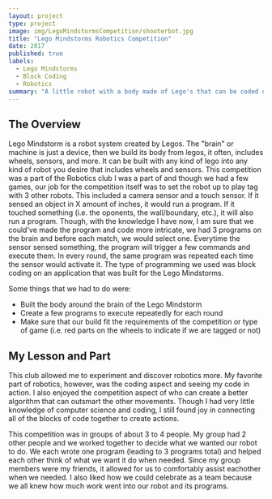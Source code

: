 ```yaml
---
layout: project
type: project
image: img/LegoMindstormsCompetition/shooterbot.jpg
title: "Lego Mindstorms Robotics Competition"
date: 2017
published: true
labels:
  - Lego Mindstorms
  - Block Coding
  - Robotics
summary: "A little robot with a body made of Lego's that can be coded or controlled by an app."
---
```


<h2> The Overview </h2>
Lego Mindstorm is a robot system created by Legos. The "brain" or machine is just a device, then we build its body from legos, it often, includes wheels, sensors, and more. It can be built with any kind of lego into any kind of robot you desire that includes wheels and sensors. This competition was a part of the Robotics club I was a part of and though we had a few games, our job for the competition itself was to set the robot up to play tag with 3 other robots. This included a camera sensor and a touch sensor. If it sensed an object in X amount of inches, it would run a program. If it touched something (i.e. the oponents, the wall/boundary, etc.), it will also run a program. Though, with the knowledge I have now, I am sure that we could've made the program and code more intricate, we had 3 programs on the brain and before each match, we would select one. Everytime the sensor sensed something, the program will trigger a few commands and execute them. In every round, the same program was repeated each time the sensor would activate it. The type of programming we used was block coding on an application that was built for the Lego Mindstorms.

Some things that we had to do were:
- Built the body around the brain of the Lego Mindstorm
- Create a few programs to execute repeatedly for each round
- Make sure that our build fit the requirements of the competition or type of game (i.e. red parts on the wheels to indicate if we are tagged or not)

<h2> My Lesson and Part </h2>
This club allowed me to experiment and discover robotics more. My favorite part of robotics, however, was the coding aspect and seeing my code in action. I also enjoyed the competition aspect of who can create a better algorithm that can outsmart the other movements. Though I had very little knowledge of computer science and coding, I still found joy in connecting all of the blocks of code together to create actions. 

This competition was in groups of about 3 to 4 people. My group had 2 other people and we worked together to decide what we wanted our robot to do. We each wrote one program (leading to 3 programs total) and helped each other think of what we want it do when needed. Since my group members were my friends, it allowed for us to comfortably assist eachother when we needed. I also liked how we could celebrate as a team because we all knew how much work went into our robot and its programs.

